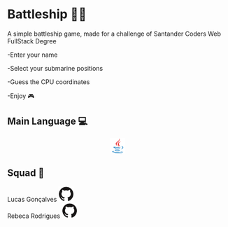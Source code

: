 # Battleship  :rocket::ship:

A simple battleship game, made for a challenge of Santander Coders Web FullStack Degree

-Enter your name

-Select your submarine positions

-Guess the CPU coordinates

-Enjoy :video_game:

## Main Language :computer:

<div align="center">
    <img alt="Java-icon" height="35" width="35" src="https://github.com/devicons/devicon/blob/master/icons/java/java-original.svg">
</div>



## Squad :handshake:

<div>
    <span>Lucas Gonçalves </span><a href="https://github.com/LucasVG97"><img alt="github-icon" height="35" width="35" src="https://github.com/devicons/devicon/blob/master/icons/github/github-original.svg"></a>
    <br>
    <span>Rebeca Rodrigues </span><a href="https://github.com/rodriguesrebeca"><img alt="github-icon" height="35" width="35" src="https://github.com/devicons/devicon/blob/master/icons/github/github-original.svg"></a>
</div>

